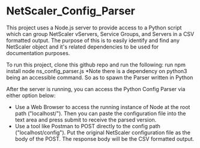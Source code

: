 # NetScaler_Config_Parser

This project uses a Node.js server to provide access to a Python script which can group NetScaler vServers, Service Groups, and Servers in a CSV formatted output. The purpose of this is to easily identify and find any NetScaler object and it's related dependencies to be used for documentation purposes.

To run this project, clone this github repo and run the following:
  run npm install
  node ns_config_parser.js
*Note there is a dependency on python3 being an accessible command. So as to spawn the Parser written in Python

After the server is running, you can access the Python Config Parser via either option below:
- Use a Web Browser to access the running instance of Node at the root path ("localhost/"). Then you can paste the configuration file into the text area and press submit to receive the parsed version.
- Use a tool like Postman to POST directly to the config path ("localhost/config"). Put the original NetScaler configuration file as the body of the POST. The response body will be the CSV formatted output.
  
  
